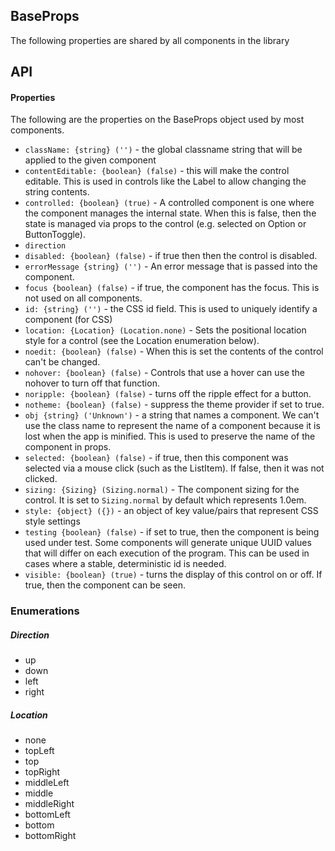 <a name="module_BaseProps"></a>

## BaseProps
The following properties are shared by all components in the library

## API
#### Properties
The following are the properties on the BaseProps object used by most
components.

- `className: {string} ('')` - the global classname string that will be applied
to the given component
- `contentEditable: {boolean} (false)` - this will make the control editable.  This
is used in controls like the Label to allow changing the string contents.
- `controlled: {boolean} (true)` - A controlled component is one where the component
manages the internal state.  When this is false, then the state is managed via props
to the control (e.g. selected on Option or ButtonToggle).
- `direction`
- `disabled: {boolean} (false)` - if true then then the control is disabled.
- `errorMessage {string} ('')` - An error message that is passed into the
component.
- `focus {boolean} (false)` - if true, the component has the focus.  This is
not used on all components.
- `id: {string} ('')` - the CSS id field.  This is used to uniquely identify a
component (for CSS)
- `location: {Location} (Location.none)` - Sets the positional location style for a
control (see the Location enumeration below).
- `noedit: {boolean} (false)` - When this is set the contents of the control can't be
changed.
- `nohover: {boolean} (false)` - Controls that use a hover can use the nohover to
turn off that function.
- `noripple: {boolean} (false)` - turns off the ripple effect for a button.
- `notheme: {boolean} (false)` - suppress the theme provider if set to true.
- `obj {string} ('Unknown')` - a string that names a component.  We can't use the
class name to represent the name of a component because it is lost when the app
is minified.  This is used to preserve the name of the component in props.
- `selected: {boolean} (false)` - if true, then this component was selected via a
mouse click (such as the ListItem).  If false, then it was not clicked.
- `sizing: {Sizing} (Sizing.normal)` - The component sizing for the control.  It is
set to `Sizing.normal` by default which represents 1.0em.
- `style: {object} ({})` - an object of key value/pairs that represent CSS style
settings
- `testing {boolean} (false)` - if set to true, then the component is being used
under test.  Some components will generate unique UUID values that will differ
on each execution of the program.  This can be used in cases where a stable, deterministic
id is needed.
- `visible: {boolean} (true)` - turns the display of this control on or off.  If true,
then the component can be seen.

### Enumerations

##### Direction
- up
- down
- left
- right

##### Location
- none
- topLeft
- top
- topRight
- middleLeft
- middle
- middleRight
- bottomLeft
- bottom
- bottomRight

